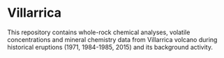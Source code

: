 # Villarrica
This repository contains whole-rock chemical analyses, volatile concentrations and mineral chemistry data from Villarrica volcano during historical eruptions (1971, 1984-1985, 2015) and its background activity.
